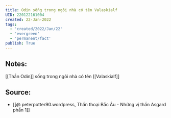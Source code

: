 ```yaml
---
title: Odin sống trong ngôi nhà có tên Valaskialf
UID: 220122161004
created: 22-Jan-2022
tags:
  - 'created/2022/Jan/22'
  - 'evergreen'
  - 'permanent/fact'
publish: True
---
```

## Notes:
[[Thần Odin]] sống trong ngôi nhà có tên [[Valaskialf]]

## Source:
- [[@ peterpotter90.wordpress, Thần thoại Bắc Âu - Những vị thần Asgard phần 1]]


